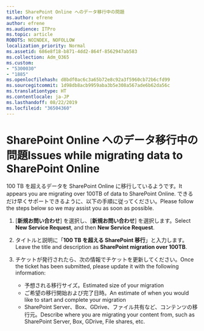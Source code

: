```yaml
---
title: SharePoint Online へのデータ移行中の問題
ms.author: efrene
author: efrene
ms.audience: ITPro
ms.topic: article
ROBOTS: NOINDEX, NOFOLLOW
localization_priority: Normal
ms.assetid: 686e8f18-b871-4dd2-864f-8562947ab583
ms.collection: Adm_O365
ms.custom:
- "5300030"
- "1885"
ms.openlocfilehash: d8bdf0ac6c3a65b72e8c92a3f5960cb72b6cfd99
ms.sourcegitcommit: 1d98db8acb9959aba3b5e308a567ade6b62da56c
ms.translationtype: HT
ms.contentlocale: ja-JP
ms.lasthandoff: 08/22/2019
ms.locfileid: "36504360"
---
```

# <a name="issues-while-migrating-data-to-sharepoint-online"></a><span data-ttu-id="72ecb-102">SharePoint Online へのデータ移行中の問題</span><span class="sxs-lookup"><span data-stu-id="72ecb-102">Issues while migrating data to SharePoint Online</span></span>

<span data-ttu-id="72ecb-103">100 TB を超えるデータを SharePoint Online に移行しているようです。</span><span class="sxs-lookup"><span data-stu-id="72ecb-103">It appears you are migrating over 100TB of data to SharePoint Online.</span></span> <span data-ttu-id="72ecb-104">できるだけ早くサポートできるように、以下の手順に従ってください。</span><span class="sxs-lookup"><span data-stu-id="72ecb-104">Please follow the steps below so we may assist you as soon as possible.</span></span> 

1. <span data-ttu-id="72ecb-105">[**新規お問い合わせ**] を選択し、[**新規お問い合わせ**] を選択します。</span><span class="sxs-lookup"><span data-stu-id="72ecb-105">Select **New Service Request**, and then **New Service Request**.</span></span> 
2. <span data-ttu-id="72ecb-106">タイトルと説明に「**100 TB を超える SharePoint 移行**」と入力します。</span><span class="sxs-lookup"><span data-stu-id="72ecb-106">Leave the title and description as **SharePoint migration over 100TB**.</span></span>
3. <span data-ttu-id="72ecb-107">チケットが発行されたら、次の情報でチケットを更新してください。</span><span class="sxs-lookup"><span data-stu-id="72ecb-107">Once the ticket has been submitted, please update it with the following information:</span></span> 

    - <span data-ttu-id="72ecb-108">予想される移行サイズ。</span><span class="sxs-lookup"><span data-stu-id="72ecb-108">Estimated size of your migration</span></span>
    - <span data-ttu-id="72ecb-109">ご希望の移行開始および完了日時。</span><span class="sxs-lookup"><span data-stu-id="72ecb-109">An estimate of when you would like to start and complete your migration</span></span>
    - <span data-ttu-id="72ecb-110">SharePoint Server、Box、GDrive、ファイル共有など、コンテンツの移行元。</span><span class="sxs-lookup"><span data-stu-id="72ecb-110">Describe where you are migrating your content from, such as SharePoint Server, Box, GDrive, File shares, etc.</span></span>


  

